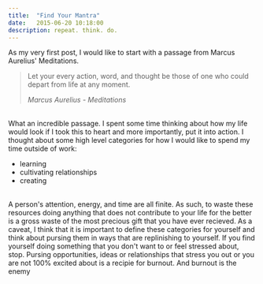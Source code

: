```yaml
---
title:  "Find Your Mantra"
date:   2015-06-20 10:18:00
description: repeat. think. do.
---
```


As my very first post, I would like to start with a passage from Marcus Aurelius' Meditations. 

<blockquote>
  <p>
    Let your every action, word, and thought be those of one who could depart from life at any moment.
  </p>
  <footer><cite title="Marcus Aurelius - Meditations">Marcus Aurelius - Meditations</cite></footer>
</blockquote>
<br />
What an incredible passage. I spent some time thinking about how my life would look if I took this to heart and more importantly, put it into action. I thought about some high level categories for how I would like to spend my time outside of work:

* learning
* cultivating relationships
* creating

<br />
A person's attention, energy, and time are all finite. As such, to waste these resources doing anything that does not contribute to your life for the better is a gross waste of the most precious gift that you have ever recieved. As a caveat, I think that it is important to define these categories for yourself and think about pursing them in ways that are replinishing to yourself. If you find yourself doing something that you don't want to or feel stressed about, stop. Pursing opportunities, ideas or relationships that stress you out or you are not 100% excited about is a recipie for burnout. And burnout is the enemy